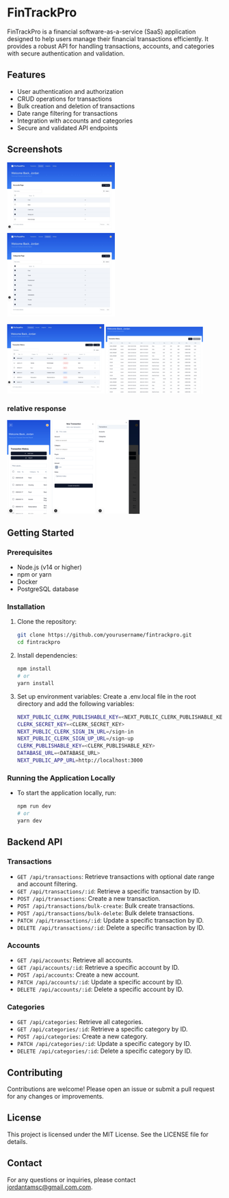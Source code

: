 # FinTrackPro

FinTrackPro is a financial software-as-a-service (SaaS) application designed to help users manage their financial transactions efficiently. It provides a robust API for handling transactions, accounts, and categories with secure authentication and validation.

## Features

- User authentication and authorization
- CRUD operations for transactions
- Bulk creation and deletion of transactions
- Date range filtering for transactions
- Integration with accounts and categories
- Secure and validated API endpoints


## Screenshots

<img src="captures/accounts-page.jpeg" width="50%" alt="Description of the screenshot"> <img src="captures/categories-page.jpeg" width="50%" alt="Description of the screenshot">

<img src="captures/transactions-page.jpeg" width="45%" alt="Description of the screenshot"> <img src="captures/csv-import.png" width="45%" alt="Description of the screenshot">

### relative response

<img src="captures/transaction(iPhone 14 Pro Max).png" width="20%" alt="Description of the screenshot"> <img src="captures/new-transaction(iPhone 14 Pro Max).png" width="20%" alt="Description of the screenshot"> <img src="captures/navigation-bar(iPhone 14 Pro Max).png" width="20%" alt="Description of the screenshot"> 

## Getting Started

### Prerequisites

- Node.js (v14 or higher)
- npm or yarn
- Docker
- PostgreSQL database

### Installation

1. Clone the repository:

   ```bash
   git clone https://github.com/yourusername/fintrackpro.git
   cd fintrackpro
   ```

2. Install dependencies:

    ```bash
    npm install
    # or
    yarn install
    ```

3. Set up environment variables:
   Create a .env.local file in the root directory and add the following variables:

    ```bash
    NEXT_PUBLIC_CLERK_PUBLISHABLE_KEY=<NEXT_PUBLIC_CLERK_PUBLISHABLE_KEY>
    CLERK_SECRET_KEY=<CLERK_SECRET_KEY>
    NEXT_PUBLIC_CLERK_SIGN_IN_URL=/sign-in
    NEXT_PUBLIC_CLERK_SIGN_UP_URL=/sign-up
    CLERK_PUBLISHABLE_KEY=<CLERK_PUBLISHABLE_KEY>
    DATABASE_URL=<DATABASE_URL>
    NEXT_PUBLIC_APP_URL=http://localhost:3000
    ```

### Running the Application Locally

  * To start the application locally, run:

      ```bash
      npm run dev
      # or
      yarn dev
      ```

## Backend API

### Transactions

* `GET /api/transactions`: Retrieve transactions with optional date range and account filtering.
* `GET /api/transactions/:id`: Retrieve a specific transaction by ID.
* `POST /api/transactions`: Create a new transaction.
* `POST /api/transactions/bulk-create`: Bulk create transactions.
* `POST /api/transactions/bulk-delete`: Bulk delete transactions.
* `PATCH /api/transactions/:id`: Update a specific transaction by ID.
* `DELETE /api/transactions/:id`: Delete a specific transaction by ID.

### Accounts

* `GET /api/accounts`: Retrieve all accounts.
* `GET /api/accounts/:id`: Retrieve a specific account by ID.
* `POST /api/accounts`: Create a new account.
* `PATCH /api/accounts/:id`: Update a specific account by ID.
* `DELETE /api/accounts/:id`: Delete a specific account by ID.

### Categories

* `GET /api/categories`: Retrieve all categories.
* `GET /api/categories/:id`: Retrieve a specific category by ID.
* `POST /api/categories`: Create a new category.
* `PATCH /api/categories/:id`: Update a specific category by ID.
* `DELETE /api/categories/:id`: Delete a specific category by ID.



## Contributing
Contributions are welcome! Please open an issue or submit a pull request for any changes or improvements.

## License
This project is licensed under the MIT License. See the LICENSE file for details.

## Contact
For any questions or inquiries, please contact jordantamsc@gmail.com.com.
